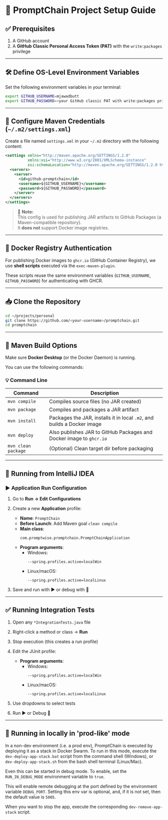 
# 🚀 PromptChain Project Setup Guide

## ✅ Prerequisites

1. A GitHub account
2. A **GitHub Classic Personal Access Token (PAT)** with the `write:packages` privilege

---

## 🛠️ Define OS-Level Environment Variables

Set the following environment variables in your terminal:

```bash
export GITHUB_USERNAME=mjawadbutt
export GITHUB_PASSWORD=<your GitHub classic PAT with write:packages privilege>
```

---

## 🧾 Configure Maven Credentials (`~/.m2/settings.xml`)

Create a file named `settings.xml` in your `~/.m2` directory with the following content:

```xml
<settings xmlns="http://maven.apache.org/SETTINGS/1.2.0"
          xmlns:xsi="http://www.w3.org/2001/XMLSchema-instance"
          xsi:schemaLocation="http://maven.apache.org/SETTINGS/1.2.0 https://maven.apache.org/xsd/settings-1.2.0.xsd">
  <servers>
    <server>
      <id>github-promptchain</id>
      <username>${GITHUB_USERNAME}</username>
      <password>${GITHUB_PASSWORD}</password>
    </server>
  </servers>
</settings>
```

> 📝 **Note:**  
> This config is used for publishing JAR artifacts to GitHub Packages (a Maven-compatible repository).  
> It **does not** support Docker image registries.

---

## 🐳 Docker Registry Authentication

For publishing Docker images to `ghcr.io` (GitHub Container Registry), we use **shell scripts** executed via the `exec-maven-plugin`.

These scripts reuse the same environment variables (`GITHUB_USERNAME`, `GITHUB_PASSWORD`) for authenticating with GHCR.

---

## 📥 Clone the Repository

```bash
cd ~/projects/personal
git clone https://github.com/<your-username>/promptchain.git
cd promptchain
```

---

## 🔧 Maven Build Options

Make sure **Docker Desktop** (or the Docker Daemon) is running.

You can use the following commands:

### 💡 Command Line

| Command               | Description                                                                 |
|-----------------------|-----------------------------------------------------------------------------|
| `mvn compile`         | Compiles source files (no JAR created)                                      |
| `mvn package`         | Compiles and packages a JAR artifact                                        |
| `mvn install`         | Packages the JAR, installs it in local `.m2`, and builds a Docker image     |
| `mvn deploy`          | Also publishes JAR to GitHub Packages and Docker image to `ghcr.io`         |
| `mvn clean package`   | (Optional) Clean target dir before packaging                                |

---

## 🧠 Running from IntelliJ IDEA

### ▶️ Application Run Configuration

1. Go to **Run → Edit Configurations**
2. Create a new **Application** profile:
    - **Name**: `PromptChain`
    - **Before Launch**: Add Maven goal `clean compile`
    - **Main class**:
      ```
      com.promptwise.promptchain.PromptChainApplication
      ```
    - **Program arguments**:
        - Windows:
          ```
          --spring.profiles.active=localWin
          ```
        - Linux/macOS:
          ```
          --spring.profiles.active=localLinux
          ```

3. Save and run with ▶️ or debug with 🐞

---

## ✅ Running Integration Tests

1. Open any `*IntegrationTests.java` file
2. Right-click a method or class → **Run**
3. Stop execution (this creates a run profile)
4. Edit the JUnit profile:
    - **Program arguments**:
        - Windows:
          ```
          --spring.profiles.active=localWin
          ```
        - Linux/macOS:
          ```
          --spring.profiles.active=localLinux
          ```

5. Use dropdowns to select tests
6. Run ▶️ or Debug 🐞

---

## 🧠 Running in locally in 'prod-like' mode

In a non-dev environment (i.e. a prod env), PromptChain is executed by deploying it as a stack in Docker Swarm.
To run in this mode, execute the `dev-deploy-app-stack.bat` script from the command shell (Windows), or
`dev-deploy-app-stack.sh` from the bash shell terminal (Linux/Mac).

Even this can be started in debug mode. To enable, set the `RUN_IN_DEBUG_MODE` environment variable to `true`.

This will enable remote debugging at the port defined by the environment variable `DEBUG_PORT`. Setting this
env var is optional, and, if it is not set, then the default value is `5005`.

When you want to stop the app, execute the corresponding `dev-remove-app-stack` script.

